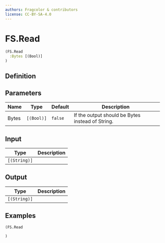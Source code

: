```yaml
---
authors: Fragcolor & contributors
license: CC-BY-SA-4.0
---
```



# FS.Read

```clojure
(FS.Read
  :Bytes [(Bool)]
)
```


## Definition




## Parameters

| Name | Type | Default | Description |
|------|------|---------|-------------|
| Bytes | `[(Bool)]` | `false` | If the output should be Bytes instead of String. |


## Input

| Type | Description |
|------|-------------|
| `[(String)]` |  |


## Output

| Type | Description |
|------|-------------|
| `[(String)]` |  |


## Examples

```clojure
(FS.Read

)
```
